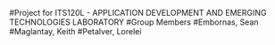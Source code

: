 #Project for ITS120L - APPLICATION DEVELOPMENT AND EMERGING TECHNOLOGIES LABORATORY
#Group Members
#Embornas, Sean
#Maglantay, Keith
#Petalver, Lorelei
